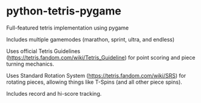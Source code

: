 # python-tetris-pygame
Full-featured tetris implementation using pygame

Includes multiple gamemodes (marathon, sprint, ultra, and endless)

Uses official Tetris Guidelines (https://tetris.fandom.com/wiki/Tetris_Guideline) for point scoring and piece turning mechanics.

Uses Standard Rotation System (https://tetris.fandom.com/wiki/SRS) for rotating pieces, allowing things like T-Spins (and all other piece spins).

Includes record and hi-score tracking.
